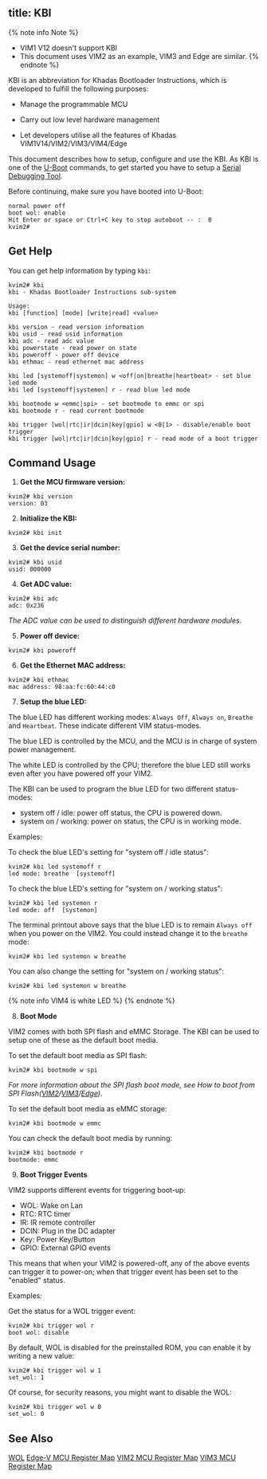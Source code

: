 title: KBI
---

{% note info Note %}
* VIM1 V12 doesn't support KBI
* This document uses VIM2 as an example, VIM3 and Edge are similar.
{% endnote %}

KBI is an abbreviation for Khadas Bootloader Instructions, which is developed to fulfill the following purposes:

* Manage the programmable MCU

* Carry out low level hardware management

* Let developers utilise all the features of Khadas VIM1V14/VIM2/VIM3/VIM4/Edge

This document describes how to setup, configure and use the KBI. As KBI is one of the [U-Boot](http://www.denx.de) commands, to get started you have to setup a [Serial Debugging Tool](SetupSerialTool.html).

Before continuing, make sure you have booted into U-Boot:

```
normal power off
boot wol: enable
Hit Enter or space or Ctrl+C key to stop autoboot -- :  0 
kvim2#
```

## Get Help

You can get help information by typing `kbi`:

```
kvim2# kbi
kbi - Khadas Bootloader Instructions sub-system

Usage:
kbi [function] [mode] [write|read] <value>

kbi version - read version information
kbi usid - read usid information
kbi adc - read adc value
kbi powerstate - read power on state
kbi poweroff - power off device
kbi ethmac - read ethernet mac address

kbi led [systemoff|systemon] w <off|on|breathe|heartbeat> - set blue led mode
kbi led [systemoff|systemon] r - read blue led mode

kbi bootmode w <emmc|spi> - set bootmode to emmc or spi
kbi bootmode r - read current bootmode

kbi trigger [wol|rtc|ir|dcin|key|gpio] w <0|1> - disable/enable boot trigger
kbi trigger [wol|rtc|ir|dcin|key|gpio] r - read mode of a boot trigger
```

## Command Usage

1. **Get the MCU firmware version:**

```
kvim2# kbi version
version: 03
```

2. **Initialize the KBI:**

```
kvim2# kbi init
```

3. **Get the device serial number:**

```
kvim2# kbi usid
usid: 000000
```

4. **Get ADC value:**

```
kvim2# kbi adc
adc: 0x236
```
*The ADC value can be used to distinguish different hardware modules.*

5. **Power off device:**

```
kvim2# kbi poweroff
```

6. **Get the Ethernet MAC address:**

```
kvim2# kbi ethmac
mac address: 98:aa:fc:60:44:c0
```

7. **Setup the blue LED:**

The blue LED has different working modes: `Always Off`, `Always on`, `Breathe` and `Heartbeat`. These indicate different VIM status-modes.

The blue LED is controlled by the MCU, and the MCU is in charge of system power management.

The white LED is controlled by the CPU; therefore the blue LED still works even after you have powered off your VIM2.

The KBI can be used to program the blue LED for two different status-modes:

* system off / idle: power off status, the CPU is powered down.
* system on / working: power on status, the CPU is in working mode.

Examples:

To check the blue LED's setting for "system off / idle status":

```
kvim2# kbi led systemoff r
led mode: breathe  [systemoff]
```

To check the blue LED's setting for "system on / working status":

```
kvim2# kbi led systemon r
led mode: off  [systemon]
```

The terminal printout above says that the blue LED is to remain `Always off` when you power on the VIM2. You could instead change it to the `breathe` mode:

```
kvim2# kbi led systemon w breathe
```

You can also change the setting for "system on / working status":

```
kvim2# kbi led systemon w breathe
```

{% note info VIM4 is white LED %}
{% endnote %}

8. **Boot Mode**

VIM2 comes with both SPI flash and eMMC Storage. The KBI can be used to setup one of these as the default boot media.

To set the default boot media as SPI flash:

```
kvim2# kbi bootmode w spi
```

*For more information about the SPI flash boot mode, see How to boot from SPI Flash([VIM2](http://forum.khadas.com/t/how-to-boot-from-spi-flash/1354)/[VIM3](/linux/vim3/BootFromSpiFlash.html)/[Edge](/linux/edge/BootFromSpiFlash.html))*.

To set the default boot media as eMMC storage:

```
kvim2# kbi bootmode w emmc
```

You can check the default boot media by running:

```
kvim2# kbi bootmode r
bootmode: emmc
```

9. **Boot Trigger Events**

VIM2 supports different events for triggering boot-up:

* WOL:  Wake on Lan
* RTC:  RTC timer
* IR:   IR remote controller
* DCIN: Plug in the DC adapter
* Key:  Power Key/Button
* GPIO: External GPIO events

This means that when your VIM2 is powered-off, any of the above events can trigger it to power-on; when that trigger event has been set to the "enabled" status.

Examples:

Get the status for a WOL trigger event:

```
kvim2# kbi trigger wol r
boot wol: disable
```

By default, WOL is disabled for the preinstalled ROM, you can enable it by writing a new value:

```
kvim2# kbi trigger wol w 1
set_wol: 1
```

Of course, for security reasons, you might want to disable the WOL:

```
kvim2# kbi trigger wol w 0
set_wol: 0
```
## See Also
[WOL](wol.html)
[Edge-V MCU Register Map](https://dl.khadas.com/Hardware/Edge/MCU/Edge-V_MCU_REG_EN.pdf)
[VIM2 MCU Register Map](https://dl.khadas.com/Hardware/VIM2/MCU/VIM2_MCU_REG_EN.pdf)
[VIM3 MCU Register Map](https://dl.khadas.com/Hardware/VIM3/MCU/VIM3_MCU_REG_EN.pdf)
